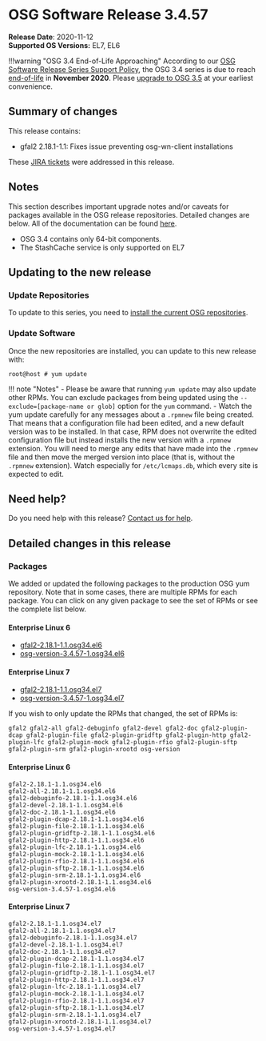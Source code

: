 OSG Software Release 3.4.57
===========================

**Release Date**: 2020-11-12    
**Supported OS Versions:** EL7, EL6

!!!warning "OSG 3.4 End-of-Life Approaching"
    According to our
    [OSG Software Release Series Support Policy](https://opensciencegrid.org/technology/policy/release-series/),
    the OSG 3.4 series is due to reach
    [end-of-life](https://opensciencegrid.org/technology/policy/release-series/#life-cycle-dates) in **November 2020**.
    Please [upgrade to OSG 3.5](https://opensciencegrid.org/docs/release/release_series/#updating-to-osg-35)
    at your earliest convenience.

Summary of changes
------------------

This release contains:

-   gfal2 2.18.1-1.1: Fixes issue preventing osg-wn-client installations

These [JIRA tickets](https://jira.opensciencegrid.org/issues/?jql=project%20%3D%20SOFTWARE%20AND%20fixVersion%20%3D%203.4.57%20ORDER%20BY%20priority%20DESC%2C%20key%20DESC) were addressed in this release.

Notes
-----

This section describes important upgrade notes and/or caveats for packages available in the OSG release repositories.
Detailed changes are below. All of the documentation can be found [here](../../index.md).

-   OSG 3.4 contains only 64-bit components.
-   The StashCache service is only supported on EL7

Updating to the new release
---------------------------

### Update Repositories

To update to this series, you need to [install the current OSG repositories](../../common/yum.md#install-osg-repositories).

### Update Software

Once the new repositories are installed, you can update to this new release with:

``` console
root@host # yum update
```

!!! note "Notes"
    -   Please be aware that running `yum update` may also update other RPMs. You can exclude packages from being updated using the `--exclude=[package-name or glob]` option for the `yum` command.
    -   Watch the yum update carefully for any messages about a `.rpmnew` file being created. That means that a configuration file had been edited, and a new default version was to be installed. In that case, RPM does not overwrite the edited configuration file but instead installs the new version with a `.rpmnew` extension. You will need to merge any edits that have made into the `.rpmnew` file and then move the merged version into place (that is, without the `.rpmnew` extension). Watch especially for `/etc/lcmaps.db`, which every site is expected to edit.

Need help?
----------

Do you need help with this release? [Contact us for help](../../common/help.md).

Detailed changes in this release
--------------------------------

### Packages

We added or updated the following packages to the production OSG yum repository. Note that in some cases, there are multiple RPMs for each package. You can click on any given package to see the set of RPMs or see the complete list below.

#### Enterprise Linux 6

-   [gfal2-2.18.1-1.1.osg34.el6](https://koji.chtc.wisc.edu/koji/search?match=glob&type=build&terms=gfal2-2.18.1-1.1.osg34.el6)
-   [osg-version-3.4.57-1.osg34.el6](https://koji.chtc.wisc.edu/koji/search?match=glob&type=build&terms=osg-version-3.4.57-1.osg34.el6)

#### Enterprise Linux 7

-   [gfal2-2.18.1-1.1.osg34.el7](https://koji.chtc.wisc.edu/koji/search?match=glob&type=build&terms=gfal2-2.18.1-1.1.osg34.el7)
-   [osg-version-3.4.57-1.osg34.el7](https://koji.chtc.wisc.edu/koji/search?match=glob&type=build&terms=osg-version-3.4.57-1.osg34.el7)

If you wish to only update the RPMs that changed, the set of RPMs is:

    gfal2 gfal2-all gfal2-debuginfo gfal2-devel gfal2-doc gfal2-plugin-dcap gfal2-plugin-file gfal2-plugin-gridftp gfal2-plugin-http gfal2-plugin-lfc gfal2-plugin-mock gfal2-plugin-rfio gfal2-plugin-sftp gfal2-plugin-srm gfal2-plugin-xrootd osg-version 

#### Enterprise Linux 6

``` file
gfal2-2.18.1-1.1.osg34.el6
gfal2-all-2.18.1-1.1.osg34.el6
gfal2-debuginfo-2.18.1-1.1.osg34.el6
gfal2-devel-2.18.1-1.1.osg34.el6
gfal2-doc-2.18.1-1.1.osg34.el6
gfal2-plugin-dcap-2.18.1-1.1.osg34.el6
gfal2-plugin-file-2.18.1-1.1.osg34.el6
gfal2-plugin-gridftp-2.18.1-1.1.osg34.el6
gfal2-plugin-http-2.18.1-1.1.osg34.el6
gfal2-plugin-lfc-2.18.1-1.1.osg34.el6
gfal2-plugin-mock-2.18.1-1.1.osg34.el6
gfal2-plugin-rfio-2.18.1-1.1.osg34.el6
gfal2-plugin-sftp-2.18.1-1.1.osg34.el6
gfal2-plugin-srm-2.18.1-1.1.osg34.el6
gfal2-plugin-xrootd-2.18.1-1.1.osg34.el6
osg-version-3.4.57-1.osg34.el6
```

#### Enterprise Linux 7

``` file
gfal2-2.18.1-1.1.osg34.el7
gfal2-all-2.18.1-1.1.osg34.el7
gfal2-debuginfo-2.18.1-1.1.osg34.el7
gfal2-devel-2.18.1-1.1.osg34.el7
gfal2-doc-2.18.1-1.1.osg34.el7
gfal2-plugin-dcap-2.18.1-1.1.osg34.el7
gfal2-plugin-file-2.18.1-1.1.osg34.el7
gfal2-plugin-gridftp-2.18.1-1.1.osg34.el7
gfal2-plugin-http-2.18.1-1.1.osg34.el7
gfal2-plugin-lfc-2.18.1-1.1.osg34.el7
gfal2-plugin-mock-2.18.1-1.1.osg34.el7
gfal2-plugin-rfio-2.18.1-1.1.osg34.el7
gfal2-plugin-sftp-2.18.1-1.1.osg34.el7
gfal2-plugin-srm-2.18.1-1.1.osg34.el7
gfal2-plugin-xrootd-2.18.1-1.1.osg34.el7
osg-version-3.4.57-1.osg34.el7
```
